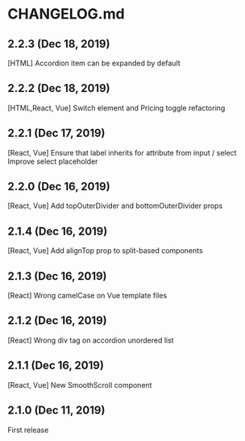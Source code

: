# CHANGELOG.md

## 2.2.3 (Dec 18, 2019)
[HTML]
Accordion item can be expanded by default

## 2.2.2 (Dec 18, 2019)
[HTML,React, Vue]
Switch element and Pricing toggle refactoring

## 2.2.1 (Dec 17, 2019)
[React, Vue]
Ensure that label inherits for attribute from input / select
Improve select placeholder

## 2.2.0 (Dec 16, 2019)
[React, Vue]
Add topOuterDivider and bottomOuterDivider props

## 2.1.4 (Dec 16, 2019)
[React, Vue]
Add alignTop prop to split-based components

## 2.1.3 (Dec 16, 2019)
[React]
Wrong camelCase on Vue template files

## 2.1.2 (Dec 16, 2019)
[React]
Wrong div tag on accordion unordered list

## 2.1.1 (Dec 16, 2019)
[React, Vue]
New SmoothScroll component

## 2.1.0 (Dec 11, 2019)
First release